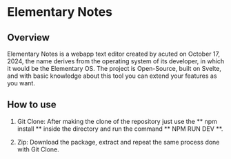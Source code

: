 # Elementary Notes

## Overview

Elementary Notes is a webapp text editor created by acuted on October 17, 2024, the name derives from the operating system of its developer, in which it would be the Elementary OS. The project is Open-Source, built on Svelte, and with basic knowledge about this tool you can extend your features as you want.

## How to use

1. Git Clone: ​​After making the clone of the repository just use the ** npm install ** inside the directory and run the command ** NPM RUN DEV **.

2. Zip: Download the package, extract and repeat the same process done with Git Clone.
